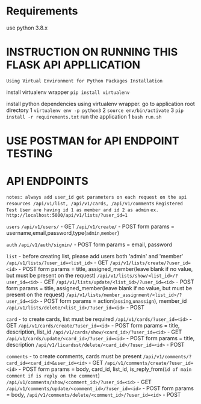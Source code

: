 # Requirements
use python 3.8.x

# INSTRUCTION ON RUNNING THIS FLASK API APPLLICATION
`Using Virtual Environment for Python Packages Installation`

install virtualenv wrapper
`pip install virtualenv`

install python dependencies using virtualenv wrapper.
go to application root directory
1 `virtualenv env -p python3`
2 `source env/bin/activate`
3 `pip install -r requirements.txt`
run the application
1 `bash run.sh`

# USE POSTMAN for API ENDPOINT TESTING
# API ENDPOINTS
`notes: always add user_id get parameters on each request on the api resources /api/v1/list, /api/v1/cards, /api/v1/comments`
`Registered Test User are having id 1 as member and id 2 as admin`
`ex. http://localhost:5000/api/v1/lists/?user_id=1`

`users`
`/api/v1/users/` - GET
`/api/v1/create/` - POST form params = username,email,password,type(`admin`,`member`)

`auth`
`/api/v1/auth/signin/` - POST form params = email, password

`list` - before creating list, please add users both 'admin' and 'member'
`/api/v1/lists/?user_id=<list_id>` - GET
`/api/v1/lists/create/?user_id=<id>` - POST form params = title, assigned_member(leave blank if no value, but must be present on the request)
`/api/v1/lists/show/<list_id>/?user_id=<id>` - GET
`/api/v1/lists/update/<list_id>/?user_id=<id>` - POST form params = title, assigned_member(leave blank if no value, but must be present on the request)
`/api/v1/lists/member_assignment/<list_id>/?user_id=<id>` - POST form params = action(`assing`,`unassign`), member_id
`/api/v1/lists/delete/<list_id>/?user_id=<id>` - POST


`card` - to create cards, list must be required
`/api/v1/cards/?user_id=<id>` - GET
`/api/v1/cards/create/?user_id=<id>` - POST form params = title, description, list_id
`/api/v1/cards/show/<card_id>/?user_id=<id>` - GET
`/api/v1/cards/update/<card_id>/?user_id=<id>` - POST form params = title, description
`/api/v1/licardsst/delete/<card_id>/?user_id=<id>` - POST


`comments` - to create comments, cards must be present
`/api/v1/comments/?card_id=<card_id>&user_id=<id>` - GET
`/api/v1/comments/create/?user_id=<id>` - POST form params = body, card_id, list_id, is_reply_from(`id of main comment if is reply on the comment`)
`/api/v1/comments/show/<comment_id>/?user_id=<id>` - GET
`/api/v1/comments/update/<comment_id>/?user_id=<id>` - POST form params = body,
`/api/v1/comments/delete/<comment_id>/?user_id=<id>` - POST